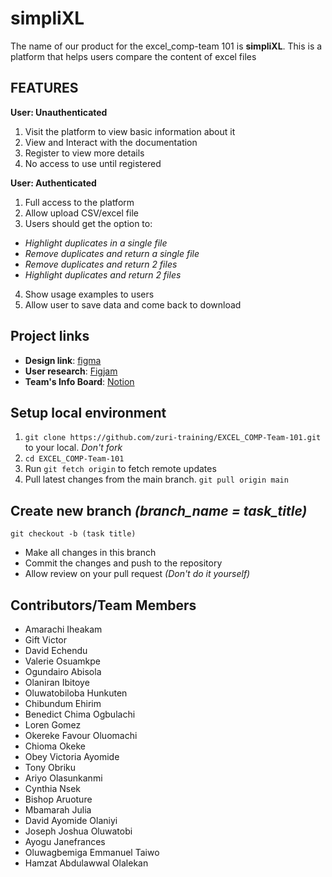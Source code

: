 # simpliXL

The name of our product for the excel_comp-team 101 is **simpliXL**. This is a platform that helps users compare the content of excel files

## FEATURES

**User: Unauthenticated**
1. Visit the platform to view basic information about it
2. View and Interact with the documentation
3. Register to view more details
4. No access to use until registered

**User: Authenticated**
1. Full access to the platform
2. Allow upload CSV/excel file
3. Users should get the option to:
- *Highlight duplicates in a single file*
- *Remove duplicates and return a single file*
- *Remove duplicates and return 2 files*
- *Highlight duplicates and return 2 files*
4. Show usage examples to users
5. Allow user to save data and come back to download

## Project links

- **Design link**: [figma](https://www.figma.com/file/UV7dpsrV768tBbfFN8eWsz/simpliXL?node-id=0%3A1)
- **User research**: [Figjam](https://www.figma.com/file/res4sdWmcEBbOehYEF56al/User-research%2Fflow?node-id=0%3A1)
- **Team's Info Board**: [Notion](https://www.notion.so/giftvictor/Project-Team-101-6888931b86284f6c92d2d25acb6e4e37)

## Setup local environment
1. `git clone https://github.com/zuri-training/EXCEL_COMP-Team-101.git` to your local. *Don't fork*
2. `cd EXCEL_COMP-Team-101`
3. Run `git fetch origin` to fetch remote updates
4. Pull latest changes from the main branch. `git pull origin main`


## Create new branch *(branch_name = task_title)*
`git checkout -b (task title)`
- Make all changes in this branch
- Commit the changes and push to the repository
- Allow review on your pull request *(Don't do it yourself)*

## Contributors/Team Members
- Amarachi Iheakam
- Gift Victor
- David Echendu
- Valerie Osuamkpe
- Ogundairo Abisola
- Olaniran Ibitoye
- Oluwatobiloba Hunkuten
- Chibundum Ehirim
- Benedict Chima Ogbulachi
- Loren Gomez
- Okereke Favour Oluomachi
- Chioma Okeke
- Obey Victoria Ayomide
- Tony Obriku
- Ariyo Olasunkanmi
- Cynthia Nsek
- Bishop Aruoture
- Mbamarah Julia 
- David Ayomide Olaniyi
- Joseph Joshua Oluwatobi
- Ayogu Janefrances 
- Oluwagbemiga Emmanuel Taiwo
- Hamzat Abdulawwal Olalekan
